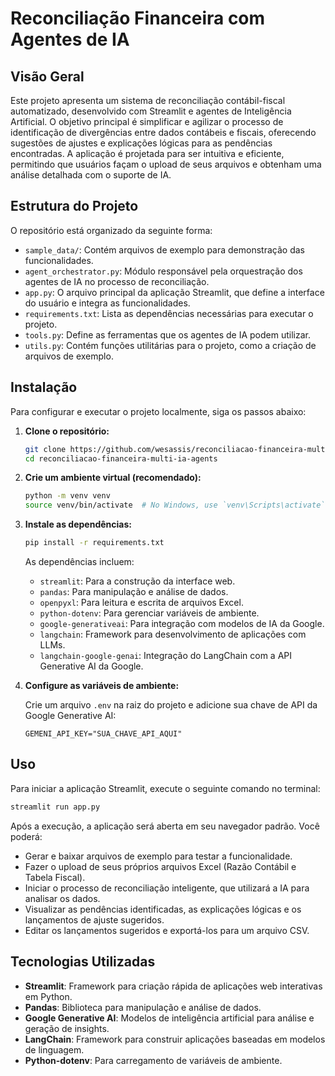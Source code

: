 # Reconciliação Financeira com Agentes de IA

## Visão Geral

Este projeto apresenta um sistema de reconciliação contábil-fiscal automatizado, desenvolvido com Streamlit e agentes de Inteligência Artificial. O objetivo principal é simplificar e agilizar o processo de identificação de divergências entre dados contábeis e fiscais, oferecendo sugestões de ajustes e explicações lógicas para as pendências encontradas. A aplicação é projetada para ser intuitiva e eficiente, permitindo que usuários façam o upload de seus arquivos e obtenham uma análise detalhada com o suporte de IA.

## Estrutura do Projeto

O repositório está organizado da seguinte forma:

- `sample_data/`: Contém arquivos de exemplo para demonstração das funcionalidades.
- `agent_orchestrator.py`: Módulo responsável pela orquestração dos agentes de IA no processo de reconciliação.
- `app.py`: O arquivo principal da aplicação Streamlit, que define a interface do usuário e integra as funcionalidades.
- `requirements.txt`: Lista as dependências necessárias para executar o projeto.
- `tools.py`: Define as ferramentas que os agentes de IA podem utilizar.
- `utils.py`: Contém funções utilitárias para o projeto, como a criação de arquivos de exemplo.

## Instalação

Para configurar e executar o projeto localmente, siga os passos abaixo:

1.  **Clone o repositório:**

    ```bash
    git clone https://github.com/wesassis/reconciliacao-financeira-multi-ia-agents.git
    cd reconciliacao-financeira-multi-ia-agents
    ```

2.  **Crie um ambiente virtual (recomendado):**

    ```bash
    python -m venv venv
    source venv/bin/activate  # No Windows, use `venv\Scripts\activate`
    ```

3.  **Instale as dependências:**

    ```bash
    pip install -r requirements.txt
    ```

    As dependências incluem:
    - `streamlit`: Para a construção da interface web.
    - `pandas`: Para manipulação e análise de dados.
    - `openpyxl`: Para leitura e escrita de arquivos Excel.
    - `python-dotenv`: Para gerenciar variáveis de ambiente.
    - `google-generativeai`: Para integração com modelos de IA da Google.
    - `langchain`: Framework para desenvolvimento de aplicações com LLMs.
    - `langchain-google-genai`: Integração do LangChain com a API Generative AI da Google.

4.  **Configure as variáveis de ambiente:**

    Crie um arquivo `.env` na raiz do projeto e adicione sua chave de API da Google Generative AI:

    ```
    GEMENI_API_KEY="SUA_CHAVE_API_AQUI"
    ```

## Uso

Para iniciar a aplicação Streamlit, execute o seguinte comando no terminal:

```bash
streamlit run app.py
```

Após a execução, a aplicação será aberta em seu navegador padrão. Você poderá:

- Gerar e baixar arquivos de exemplo para testar a funcionalidade.
- Fazer o upload de seus próprios arquivos Excel (Razão Contábil e Tabela Fiscal).
- Iniciar o processo de reconciliação inteligente, que utilizará a IA para analisar os dados.
- Visualizar as pendências identificadas, as explicações lógicas e os lançamentos de ajuste sugeridos.
- Editar os lançamentos sugeridos e exportá-los para um arquivo CSV.

## Tecnologias Utilizadas

- **Streamlit**: Framework para criação rápida de aplicações web interativas em Python.
- **Pandas**: Biblioteca para manipulação e análise de dados.
- **Google Generative AI**: Modelos de inteligência artificial para análise e geração de insights.
- **LangChain**: Framework para construir aplicações baseadas em modelos de linguagem.
- **Python-dotenv**: Para carregamento de variáveis de ambiente.




